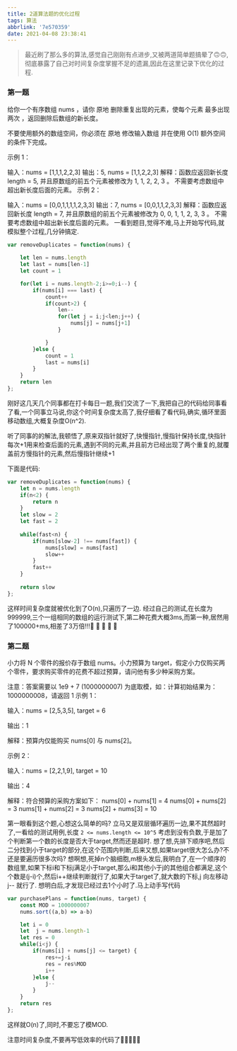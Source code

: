 ```yaml
---
title: 2道算法题的优化过程
tags: 算法
abbrlink: '7e570359'
date: 2021-04-08 23:38:41
---
```


> 最近刷了那么多的算法,感觉自己刚刚有点进步,又被两道简单题搞晕了🙃🙃,彻底暴露了自己对时间复杂度掌握不足的遗漏,因此在这里记录下优化的过程.

### 第一题

给你一个有序数组 nums ，请你 原地 删除重复出现的元素，使每个元素 最多出现两次 ，返回删除后数组的新长度。

不要使用额外的数组空间，你必须在 原地 修改输入数组 并在使用 O(1) 额外空间的条件下完成。

示例 1：

输入：nums = [1,1,1,2,2,3]
输出：5, nums = [1,1,2,2,3]
解释：函数应返回新长度 length = 5, 并且原数组的前五个元素被修改为 1, 1, 2, 2, 3 。 不需要考虑数组中超出新长度后面的元素。
示例 2：

输入：nums = [0,0,1,1,1,1,2,3,3]
输出：7, nums = [0,0,1,1,2,3,3]
解释：函数应返回新长度 length = 7, 并且原数组的前五个元素被修改为 0, 0, 1, 1, 2, 3, 3 。 不需要考虑数组中超出新长度后面的元素。
一看到题目,觉得不难,马上开始写代码,就模拟整个过程,几分钟搞定.
```javaScript
var removeDuplicates = function(nums) {
    
    let len = nums.length
    let last = nums[len-1]
    let count = 1

    for(let i = nums.length-2;i>=0;i--) {
        if(nums[i] === last) {
            count++
            if(count>2) {
                len--
                for(let j = i;j<len;j++) {
                    nums[j] = nums[j+1]
                }

            }
        }else {
            count = 1
            last = nums[i]
        }   
    }
    return len
};
```

刚好这几天几个同事都在打卡每日一题,我们交流了一下,我把自己的代码给同事看了看,一个同事立马说,你这个时间复杂度太高了,我仔细看了看代码,确实,循环里面移动数组,大概复杂度O(n^2).

听了同事的的解法,我顿悟了,原来双指针就好了,快慢指针,慢指针保持长度,快指针每次+1用来检查后面的元素,遇到不同的元素,并且前方已经出现了两个重复的,就覆盖前方慢指针的元素,然后慢指针继续+1

下面是代码:
```javaScript
var removeDuplicates = function(nums) {
    let n = nums.length
    if(n<2) {
        return n
    }
    let slow = 2
    let fast = 2
    
    while(fast<n) {
        if(nums[slow-2] !== nums[fast]) {
            nums[slow] = nums[fast]
            slow++
        }
        fast++
    }
    
    return slow
};
```
这样时间复杂度就被优化到了O(n),只遍历了一边.
经过自己的测试,在长度为999999,三个一组相同的数组的运行测试下,第二种花费大概3ms,而第一种,居然用了100000+ms,相差了3万倍!!!🤯 🤯 🤯 🤯 🤯 

### 第二题

小力将 N 个零件的报价存于数组 nums。小力预算为 target，假定小力仅购买两个零件，要求购买零件的花费不超过预算，请问他有多少种采购方案。

注意：答案需要以 1e9 + 7 (1000000007) 为底取模，如：计算初始结果为：1000000008，请返回 1
示例 1：

输入：nums = [2,5,3,5], target = 6

输出：1

解释：预算内仅能购买 nums[0] 与 nums[2]。

示例 2：

输入：nums = [2,2,1,9], target = 10

输出：4

解释：符合预算的采购方案如下：
nums[0] + nums[1] = 4
nums[0] + nums[2] = 3
nums[1] + nums[2] = 3
nums[2] + nums[3] = 10

第一眼看到这个题,心想这么简单的吗?
立马又是双层循环遍历一边,果不其然超时了,一看给的测试用例,长度 `2 <= nums.length <= 10^5`
考虑到没有负数,于是加了个判断第一个数的长度是否大于target,然而还是超时.
想了想,先排下顺序吧,然后二分找到小于target的部分,在这个范围内判断,后来又想,如果target很大怎么办?不还是要遍历很多次吗?
想啊想,死掉n个脑细胞,m根头发后,我明白了,在一个顺序的数组里,如果下标i和下标j满足小于target,那么i和其他小于j的其他组合都满足,这个个数是(j-i)个,然后i++继续判断就行了,如果大于target了,就大数的下标,j 向左移动j-- 就行了. 想明白后,才发现已经过去1个小时了.马上动手写代码
```javaScript
var purchasePlans = function(nums, target) {
    const MOD = 1000000007
    nums.sort((a,b) => a-b)

    let i = 0
    let  j = nums.length-1
    let res = 0
    while(i<j) {
        if(nums[i] + nums[j] <= target) {
            res+=j-i
            res = res%MOD
            i++
        }else {
            j--
        }
    }
    return res
};
```

这样就O(n)了,同时,不要忘了模MOD.

注意时间复杂度,不要再写低效率的代码了💪💪💪💪💪